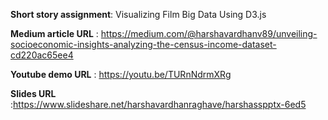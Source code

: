 **Short story assignment**:
Visualizing Film Big Data Using D3.js

**Medium article URL** : https://medium.com/@harshavardhanv89/unveiling-socioeconomic-insights-analyzing-the-census-income-dataset-cd220ac65ee4

**Youtube demo URL** : https://youtu.be/TURnNdrmXRg

**Slides URL** :https://www.slideshare.net/harshavardhanraghave/harshasspptx-6ed5

